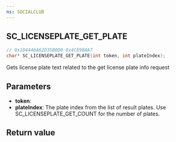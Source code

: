 ```yaml
---
ns: SOCIALCLUB
---
```

## SC_LICENSEPLATE_GET_PLATE

```c
// 0x1D4446A62D35B0D0 0x4CE9BAA7
char* SC_LICENSEPLATE_GET_PLATE(int token, int plateIndex);
```

Gets license plate text related to the get license plate info request

## Parameters
* **token**: 
* **plateIndex**: The plate index from the list of result plates. Use SC_LICENSEPLATE_GET_COUNT for the number of plates.

## Return value
